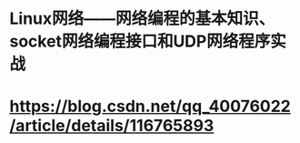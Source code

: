 # Linux网络——网络编程的基本知识、socket网络编程接口和UDP网络程序实战

# https://blog.csdn.net/qq_40076022/article/details/116765893